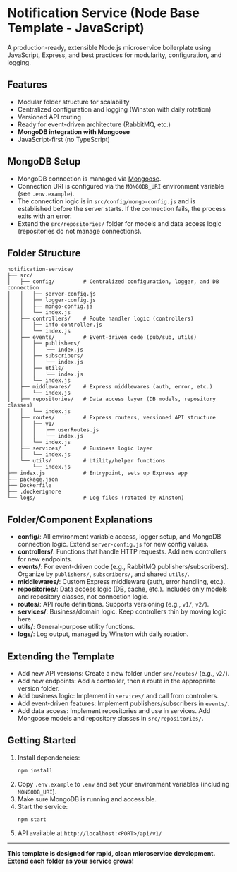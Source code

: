 # Notification Service (Node Base Template - JavaScript)

A production-ready, extensible Node.js microservice boilerplate using JavaScript, Express, and best practices for modularity, configuration, and logging.

## Features

- Modular folder structure for scalability
- Centralized configuration and logging (Winston with daily rotation)
- Versioned API routing
- Ready for event-driven architecture (RabbitMQ, etc.)
- **MongoDB integration with Mongoose**
- JavaScript-first (no TypeScript)

## MongoDB Setup

- MongoDB connection is managed via [Mongoose](https://mongoosejs.com/).
- Connection URI is configured via the `MONGODB_URI` environment variable (see `.env.example`).
- The connection logic is in `src/config/mongo-config.js` and is established before the server starts. If the connection fails, the process exits with an error.
- Extend the `src/repositories/` folder for models and data access logic (repositories do not manage connections).

## Folder Structure

```
notification-service/
├── src/
│   ├── config/         # Centralized configuration, logger, and DB connection
│   │   ├── server-config.js
│   │   ├── logger-config.js
│   │   ├── mongo-config.js
│   │   └── index.js
│   ├── controllers/    # Route handler logic (controllers)
│   │   ├── info-controller.js
│   │   └── index.js
│   ├── events/         # Event-driven code (pub/sub, utils)
│   │   ├── publishers/
│   │   │   └── index.js
│   │   ├── subscribers/
│   │   │   └── index.js
│   │   ├── utils/
│   │   │   └── index.js
│   │   └── index.js
│   ├── middlewares/    # Express middlewares (auth, error, etc.)
│   │   └── index.js
│   ├── repositories/   # Data access layer (DB models, repository classes)
│   │   └── index.js
│   ├── routes/         # Express routers, versioned API structure
│   │   ├── v1/
│   │   │   ├── userRoutes.js
│   │   │   └── index.js
│   │   └── index.js
│   ├── services/       # Business logic layer
│   │   └── index.js
│   └── utils/          # Utility/helper functions
│       └── index.js
├── index.js            # Entrypoint, sets up Express app
├── package.json
├── Dockerfile
├── .dockerignore
└── logs/               # Log files (rotated by Winston)
```

## Folder/Component Explanations

- **config/**: All environment variable access, logger setup, and MongoDB connection logic. Extend `server-config.js` for new config values.
- **controllers/**: Functions that handle HTTP requests. Add new controllers for new endpoints.
- **events/**: For event-driven code (e.g., RabbitMQ publishers/subscribers). Organize by `publishers/`, `subscribers/`, and shared `utils/`.
- **middlewares/**: Custom Express middleware (auth, error handling, etc.).
- **repositories/**: Data access logic (DB, cache, etc.). Includes only models and repository classes, not connection logic.
- **routes/**: API route definitions. Supports versioning (e.g., `v1/`, `v2/`).
- **services/**: Business/domain logic. Keep controllers thin by moving logic here.
- **utils/**: General-purpose utility functions.
- **logs/**: Log output, managed by Winston with daily rotation.

## Extending the Template

- Add new API versions: Create a new folder under `src/routes/` (e.g., `v2/`).
- Add new endpoints: Add a controller, then a route in the appropriate version folder.
- Add business logic: Implement in `services/` and call from controllers.
- Add event-driven features: Implement publishers/subscribers in `events/`.
- Add data access: Implement repositories and use in services. Add Mongoose models and repository classes in `src/repositories/`.

## Getting Started

1. Install dependencies:
   ```bash
   npm install
   ```
2. Copy `.env.example` to `.env` and set your environment variables (including `MONGODB_URI`).
3. Make sure MongoDB is running and accessible.
4. Start the service:
   ```bash
   npm start
   ```
5. API available at `http://localhost:<PORT>/api/v1/`

---

**This template is designed for rapid, clean microservice development. Extend each folder as your service grows!**
